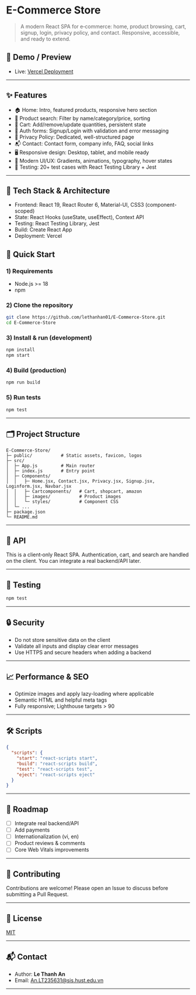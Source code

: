 
# E-Commerce Store

> A modern React SPA for e‑commerce: home, product browsing, cart, signup, login, privacy policy, and contact. Responsive, accessible, and ready to extend.


## 🔗 Demo / Preview

* Live: [Vercel Deployment](https://e-commerce-store-2xzmgzp6l-lethanhan01s-projects.vercel.app/)

---


## ✨ Features

* 🏠 Home: Intro, featured products, responsive hero section
* 🔎 Product search: Filter by name/category/price, sorting
* 🧺 Cart: Add/remove/update quantities, persistent state
* 🔐 Auth forms: Signup/Login with validation and error messaging
* 📄 Privacy Policy: Dedicated, well-structured page
* 📬 Contact: Contact form, company info, FAQ, social links
* 🖥️ Responsive design: Desktop, tablet, and mobile ready
* 🎨 Modern UI/UX: Gradients, animations, typography, hover states
* 🧪 Testing: 20+ test cases with React Testing Library + Jest

---


## 🧱 Tech Stack & Architecture

* Frontend: React 19, React Router 6, Material-UI, CSS3 (component-scoped)
* State: React Hooks (useState, useEffect), Context API
* Testing: React Testing Library, Jest
* Build: Create React App
* Deployment: Vercel


## 🚀 Quick Start

### 1) Requirements

* Node.js >= 18
* npm

### 2) Clone the repository

```bash
git clone https://github.com/lethanhan01/E-Commerce-Store.git
cd E-Commerce-Store
```

### 3) Install & run (development)

```bash
npm install
npm start
```

### 4) Build (production)

```bash
npm run build
```

### 5) Run tests

```bash
npm test
```

---


## 🗂️ Project Structure

```text
E-Commerce-Store/
├─ public/           # Static assets, favicon, logos
├─ src/
│  ├─ App.js         # Main router
│  ├─ index.js       # Entry point
│  ├─ Components/
│  │   ├─ Home.jsx, Contact.jsx, Privacy.jsx, Signup.jsx, Loginform.jsx, Navbar.jsx
│  │   ├─ Cartcomponents/   # Cart, shopcart, amazon
│  │   ├─ images/           # Product images
│  │   └─ styles/           # Component CSS
│  └─ ...
├─ package.json
└─ README.md
```

---


## 🔌 API

This is a client‑only React SPA. Authentication, cart, and search are handled on the client. You can integrate a real backend/API later.

---


## 🧪 Testing

```bash
npm test
```

---


## 🔒 Security

* Do not store sensitive data on the client
* Validate all inputs and display clear error messages
* Use HTTPS and secure headers when adding a backend

---


## 📈 Performance & SEO

* Optimize images and apply lazy-loading where applicable
* Semantic HTML and helpful meta tags
* Fully responsive; Lighthouse targets > 90

---


## 🛠️ Scripts

```json
{
  "scripts": {
    "start": "react-scripts start",
    "build": "react-scripts build",
    "test": "react-scripts test",
    "eject": "react-scripts eject"
  }
}
```

---


## 🧭 Roadmap

* [ ] Integrate real backend/API
* [ ] Add payments
* [ ] Internationalization (vi, en)
* [ ] Product reviews & comments
* [ ] Core Web Vitals improvements

---


## 🤝 Contributing

Contributions are welcome! Please open an Issue to discuss before submitting a Pull Request.

---


## 📄 License

[MIT](LICENSE)

---


## 📬 Contact

* Author: **Le Thanh An**
* Email: [An.LT235631@sis.hust.edu.vn](mailto:An.LT235631@sis.hust.edu.vn)

---
